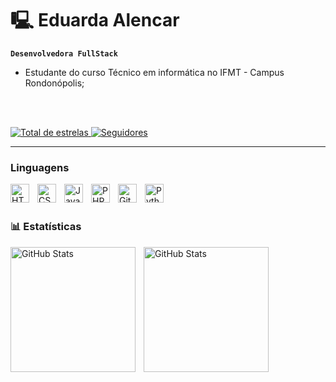 # 🖳 Eduarda Alencar

**`Desenvolvedora FullStack`**

- Estudante do curso Técnico em informática no IFMT - Campus Rondonópolis;
<br/>
<br>
    </a> 
    <a href="https://github.com/EduardaABrito?tab=repositories&sort=stargazers">
        
<img alt="Total de estrelas" title="Total de estrelas GitHub" src="https://custom-icon-badges.demolab.com/github/stars/EduardaABrito?color=55960c&style=for-the-badge&labelColor=488207&logo=star&label=estrelas"
        />
</a>
 <a href="https://github.com/EduardaABrito?tab=followers">
        <img alt="Seguidores" title="Me siga no GitHub" src="https://custom-icon-badges.demolab.com/github/followers/EduardaABrito?color=236ad3&labelColor=1155ba&style=for-the-badge&logo=github&label=Seguidores&logoColor=white"
        />
    </a>
</p>

---

### Linguagens

<img 
    align="left" 
    alt="HTML"
    title="HTML" 
    width="30px" 
    style="padding-right: 10px;" 
    src="https://cdn.jsdelivr.net/gh/devicons/devicon@latest/icons/html5/html5-original.svg" 
/>
<img 
    align="left" 
    alt="CSS" 
    title="CSS"
    width="30px" 
    style="padding-right: 10px;" 
    src="https://cdn.jsdelivr.net/gh/devicons/devicon@latest/icons/css3/css3-original.svg" 
/>
<img 
    align="left" 
    alt="JavaScript" 
    title="JavaScript"
    width="30px" 
    style="padding-right: 10px;" 
    src="https://cdn.jsdelivr.net/gh/devicons/devicon@latest/icons/javascript/javascript-original.svg" 
/>

<img 
    align="left" 
    alt="PHP" 
    title="PHP"
    width="30px" 
    style="padding-right: 10px;" 
    src="https://cdn.jsdelivr.net/gh/devicons/devicon@latest/icons/php/php-original.svg" 
/>

<img 
    align="left" 
    alt="Git" 
    title="Git"
    width="30px" 
    style="padding-right: 10px;" 
    src="https://cdn.jsdelivr.net/gh/devicons/devicon@latest/icons/git/git-original.svg" 
/>
<img 
    align="left" 
    alt="Python" 
    title="Python"
    width="30px" 
    style="padding-right: 10px;" 
    src="https://cdn.jsdelivr.net/gh/devicons/devicon@latest/icons/python/python-original.svg" 
/>

<br/>
<br/>

### 📊 Estatísticas

<p>
<img 
align="left" 
alt="GitHub Stats" 
height="200" 
style="padding-right: 10px;" 
src="https://github-readme-stats.vercel.app/api?username=EduardaABrito&show_icons=true&theme=tokyonight&include_all_commits=true&locale=pt-br" 
  /> 
<img 
align="left" 
alt="GitHub Stats" 
height="200" 
src="https://github-readme-stats.vercel.app/api/top-langs/?username=EduardaABrito&theme=tokyonight&layout=compact&custom_title=Tecnologias&langs_count=9" 
  />

</p>
